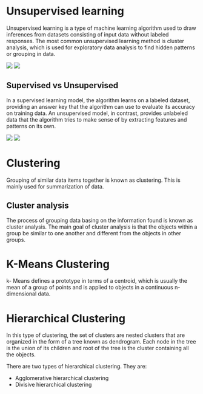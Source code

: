 # Unsupervised learning

Unsupervised learning is a type of machine learning algorithm used to draw inferences from datasets consisting of input data without labeled responses. The most common unsupervised learning method is cluster analysis, which is used for exploratory data analysis to find hidden patterns or grouping in data.

<img src='https://static.javatpoint.com/tutorial/machine-learning/images/unsupervised-machine-learning-2.png'>

<img src='https://cdn.educba.com/academy/wp-content/uploads/2019/10/Unsupervised-Machine-Learning.jpg'>

<h2>Supervised vs Unsupervised</h2>

In a supervised learning model, the algorithm learns on a labeled dataset, providing an answer key that the algorithm can use to evaluate its accuracy on training data. An unsupervised model, in contrast, provides unlabeled data that the algorithm tries to make sense of by extracting features and patterns on its own.

<img src='https://static.javatpoint.com/tutorial/machine-learning/images/difference-between-supervised-and-unsupervised-learning.jpg'>

<img src='https://www.researchgate.net/profile/Zhenyu_Wen/publication/336642133/figure/fig3/AS:815304842170368@1571395230317/Examples-of-Supervised-Learning-Linear-Regression-and-Unsupervised-Learning.png'>

# Clustering

Grouping of similar data items together is known as clustering. This is mainly
used for summarization of data.

<h2>Cluster analysis</h2>

The process of grouping data basing on the information found is known as
cluster analysis. The main goal of cluster analysis is that the objects within a
group be similar to one another and different from the objects in other groups.

# K-Means Clustering

k- Means defines a prototype in terms of a centroid, which is usually the mean
of a group of points and is applied to objects in a continuous n-dimensional data.

# Hierarchical Clustering

In this type of clustering, the set of clusters are nested clusters that are
organized in the form of a tree known as dendrogram. Each node in the tree
is the union of its children and root of the tree is the cluster containing all the
objects.

There are two types of hierarchical clustering. They are:

<ul>
  <li>Agglomerative hierarchical clustering</li>
  <li>Divisive hierarchical clustering</li>
</ul>
